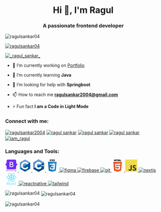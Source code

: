 <h1 align="center">Hi 👋, I'm Ragul</h1>
<h3 align="center">A passionate frontend developer</h3>

<p align="left"> <img src="https://komarev.com/ghpvc/?username=ragulsankar04&label=Profile%20views&color=0e75b6&style=flat" alt="ragulsankar04" /> </p>

<p align="left"> <a href="https://github.com/ryo-ma/github-profile-trophy"><img src="https://github-profile-trophy.vercel.app/?username=ragulsankar04" alt="ragulsankar04" /></a> </p>

<p align="left"> <a href="https://twitter.com/_ragul_sankar_" target="blank"><img src="https://img.shields.io/twitter/follow/_ragul_sankar_?logo=twitter&style=for-the-badge" alt="_ragul_sankar_" /></a> </p>

- 🔭 I’m currently working on [Portfolio](https://github.com/RagulSankar04/Portfolio)

- 🌱 I’m currently learning **Java**

- 🤝 I’m looking for help with **Springboot**

- 📫 How to reach me **ragulsankar2004@gmail.com**

- ⚡ Fun fact **I am a Code in Light Mode**

<h3 align="left">Connect with me:</h3>
<p align="left">
<a href="https://twitter.com/_ragul_sankar_" target="blank"><img align="center" src="https://raw.githubusercontent.com/rahuldkjain/github-profile-readme-generator/master/src/images/icons/Social/twitter.svg" alt="ragulsankar2004" height="30" width="40" target="blank" /></a>
<a href="https://linkedin.com/in/ragul sankar" target="blank"><img align="center" src="https://raw.githubusercontent.com/rahuldkjain/github-profile-readme-generator/master/src/images/icons/Social/linked-in-alt.svg" alt="ragul sankar" height="30" width="40" target="blank"/></a>
<a href="https://stackoverflow.com/users/ragul sankar" target="blank"><img align="center" src="https://raw.githubusercontent.com/rahuldkjain/github-profile-readme-generator/master/src/images/icons/Social/stack-overflow.svg" alt="ragul sankar" height="30" width="40" target="blank"/></a>
<a href="https://fb.com/ragul sankar" target="blank"><img align="center" src="https://raw.githubusercontent.com/rahuldkjain/github-profile-readme-generator/master/src/images/icons/Social/facebook.svg" alt="ragul sankar" height="30" width="40" target="blank"/></a>
<a href="https://instagram.com/iam_ragul" target="blank"><img align="center" src="https://raw.githubusercontent.com/rahuldkjain/github-profile-readme-generator/master/src/images/icons/Social/instagram.svg" alt="iam_ragul" height="30" width="40" target="blank"/></a>
</p>

<h3 align="left">Languages and Tools:</h3>
<p align="left"> <a href="https://getbootstrap.com" target="_blank" rel="noreferrer"> <img src="https://raw.githubusercontent.com/devicons/devicon/master/icons/bootstrap/bootstrap-plain-wordmark.svg" alt="bootstrap" width="40" height="40"/> </a> <a href="https://www.cprogramming.com/" target="_blank" rel="noreferrer"> <img src="https://raw.githubusercontent.com/devicons/devicon/master/icons/c/c-original.svg" alt="c" width="40" height="40"/> </a> <a href="https://www.w3schools.com/cpp/" target="_blank" rel="noreferrer"> <img src="https://raw.githubusercontent.com/devicons/devicon/master/icons/cplusplus/cplusplus-original.svg" alt="cplusplus" width="40" height="40"/> </a> <a href="https://www.w3schools.com/css/" target="_blank" rel="noreferrer"> <img src="https://raw.githubusercontent.com/devicons/devicon/master/icons/css3/css3-original-wordmark.svg" alt="css3" width="40" height="40"/> </a> <a href="https://www.figma.com/" target="_blank" rel="noreferrer"> <img src="https://www.vectorlogo.zone/logos/figma/figma-icon.svg" alt="figma" width="40" height="40"/> </a> <a href="https://firebase.google.com/" target="_blank" rel="noreferrer"> <img src="https://www.vectorlogo.zone/logos/firebase/firebase-icon.svg" alt="firebase" width="40" height="40"/> </a> <a href="https://git-scm.com/" target="_blank" rel="noreferrer"> <img src="https://www.vectorlogo.zone/logos/git-scm/git-scm-icon.svg" alt="git" width="40" height="40"/> </a> <a href="https://www.w3.org/html/" target="_blank" rel="noreferrer"> <img src="https://raw.githubusercontent.com/devicons/devicon/master/icons/html5/html5-original-wordmark.svg" alt="html5" width="40" height="40"/> </a> <a href="https://developer.mozilla.org/en-US/docs/Web/JavaScript" target="_blank" rel="noreferrer"> <img src="https://raw.githubusercontent.com/devicons/devicon/master/icons/javascript/javascript-original.svg" alt="javascript" width="40" height="40"/> </a> <a href="https://nextjs.org/" target="_blank" rel="noreferrer"> <img src="https://cdn.worldvectorlogo.com/logos/nextjs-2.svg" alt="nextjs" width="40" height="40"/> </a> <a href="https://reactjs.org/" target="_blank" rel="noreferrer"> <img src="https://raw.githubusercontent.com/devicons/devicon/master/icons/react/react-original-wordmark.svg" alt="react" width="40" height="40"/> </a> <a href="https://reactnative.dev/" target="_blank" rel="noreferrer"> <img src="https://reactnative.dev/img/header_logo.svg" alt="reactnative" width="40" height="40"/> </a> <a href="https://tailwindcss.com/" target="_blank" rel="noreferrer"> <img src="https://www.vectorlogo.zone/logos/tailwindcss/tailwindcss-icon.svg" alt="tailwind" width="40" height="40"/> </a> </p>

<p><img align="left" src="https://github-readme-stats.vercel.app/api/top-langs?username=ragulsankar04&show_icons=true&locale=en&layout=compact" alt="ragulsankar04" /></p>

<p>&nbsp;<img align="center" src="https://github-readme-stats.vercel.app/api?username=ragulsankar04&show_icons=true&locale=en" alt="ragulsankar04" /></p>

<p><img align="center" src="https://github-readme-streak-stats.herokuapp.com/?user=ragulsankar04&" alt="ragulsankar04" /></p>
